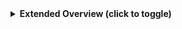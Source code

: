 <details><summary><b>Extended Overview (click to toggle)</b></summary><br>
<a href="" title="Explore this" target="_blank"><img width="249" src="https://github-readme-stats.vercel.app/api/pin/?username=NAME&repo=NAME&text_color=F1F1EB&border_color=050B0E&bg_color=212426&title_color=FFFFFF&icon_color=E28905" /></a> 
<a href="" title="Explore this" target="_blank"><img width="249" src="https://github-readme-stats.vercel.app/api/pin/?username=NAME&repo=NAME&text_color=F1F1EB&border_color=050B0E&bg_color=2A2E30&title_color=FFFFFF&icon_color=E28905" /></a> 
<a href="" title="Explore this" target="_blank"><img width="249" src="https://github-readme-stats.vercel.app/api/pin/?username=NAME&repo=NAME&text_color=F1F1EB&border_color=050B0E&bg_color=212426&title_color=FFFFFF&icon_color=E28905" /></a> 
<a href="" title="Explore this" target="_blank"><img width="249" src="https://github-readme-stats.vercel.app/api/pin/?username=NAME&repo=NAME&text_color=F1F1EB&border_color=050B0E&bg_color=2A2E30&title_color=FFFFFF&icon_color=E28905" /></a> 
</details><p>
